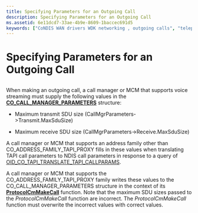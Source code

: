 ```yaml
---
title: Specifying Parameters for an Outgoing Call
description: Specifying Parameters for an Outgoing Call
ms.assetid: 6e11dcd7-33ae-4b9e-8609-1baccec691d5
keywords: ["CoNDIS WAN drivers WDK networking , outgoing calls", "telephonic services WDK WAN , outgoing calls", "CoNDIS TAPI WDK networking , outgoing calls", "voice streaming WDK networing , outgoing calls", "outgoing calls WDK CoNDIS WAN", "calls WDK CoNDIS WAN"]
---
```


# Specifying Parameters for an Outgoing Call


## <a href="" id="ddk-specifying-parameters-for-an-outgoing-call-ng"></a>


When making an outgoing call, a call manager or MCM that supports voice streaming must supply the following values in the [**CO\_CALL\_MANAGER\_PARAMETERS**](https://msdn.microsoft.com/library/windows/hardware/ff545381) structure:

-   Maximum transmit SDU size (CallMgrParameters-&gt;Transmit.MaxSduSize)

-   Maximum receive SDU size (CallMgrParameters-&gt;Receive.MaxSduSize)

A call manager or MCM that supports an address family other than CO\_ADDRESS\_FAMILY\_TAPI\_PROXY fills in these values when translating TAPI call parameters to NDIS call parameters in response to a query of [OID\_CO\_TAPI\_TRANSLATE\_TAPI\_CALLPARAMS](https://msdn.microsoft.com/library/windows/hardware/ff569100).

A call manager or MCM that supports the CO\_ADDRESS\_FAMILY\_TAPI\_PROXY family writes these values to the CO\_CALL\_MANAGER\_PARAMETERS structure in the context of its [**ProtocolCmMakeCall**](https://msdn.microsoft.com/library/windows/hardware/ff570246) function. Note that the maximum SDU sizes passed to the *ProtocolCmMakeCall* function are incorrect. The *ProtocolCmMakeCall* function must overwrite the incorrect values with correct values.

 

 





